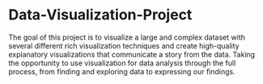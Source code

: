 # Data-Visualization-Project
The goal of this project is to visualize a large and complex dataset with several different rich visualization techniques and create high-quality explanatory visualizations that communicate a story from the data. Taking the opportunity to use visualization for data analysis through the full process, from finding and exploring data to expressing our findings.

